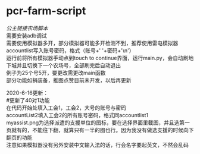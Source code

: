 # pcr-farm-script
*公主链接农场脚本*<br>
  需要安装adb调试<br>
  需要使用模拟器多开，部分模拟器可能多开检测不到，推荐使用雷电模拟器<br>
  accountlist写入账号密码，格式（账号+' '+密码+'\n'）<br>
  运行前将所有模拟器手动点到touch to continue界面，运行main.py，会自动刷地下城并且切换下一个农场号，全部刷完后自动退出<br>
  例子为25个号5开，要更改需更改main函数<br>
  部分功能如捐装备，推图点赞目前未开发，以后再更新<br>

2020-6-16更新：<br>
  #更新了40对1功能<br>
    在代码开始处填入工会1，工会2，大号的账号与密码<br>
    accountList2填入工会2的所有账号密码，格式同accountlist1<br>
    myassist.png为选择派遣的支援单位的图标，要在选择界面里截图，并且选第一页就有的，不能往下翻，就算只有一半的图也行。因为我没有做选支援的时候向下翻页的功能<br>
    注意如果模拟器没有另外安装中文输入法的话，行会名字要起英文，不然会乱码<br>
